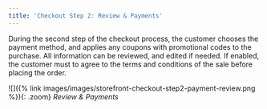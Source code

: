 ```yaml
---
title: 'Checkout Step 2: Review & Payments'
---
```


During the second step of the checkout process, the customer chooses the payment method, and applies any coupons with promotional codes to the purchase. All information can be reviewed, and edited if needed. If enabled, the customer must to agree to the terms and conditions of the sale before placing the order.

![]({% link images/images/storefront-checkout-step2-payment-review.png %}){: .zoom}
_Review & Payments_
